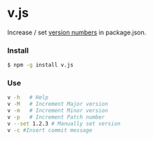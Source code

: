 v.js
====

Increase / set [version numbers](http://semver.org/) in package.json.


### Install ###

```bash
$ npm -g install v.js
```

### Use ###

```bash
v -h   # Help
v -M   # Increment Major version
v -m   # Increment Minor version
v -p   # Increment Patch number
v --set 1.2.3 # Manually set version
v -c #Insert commit message
```
